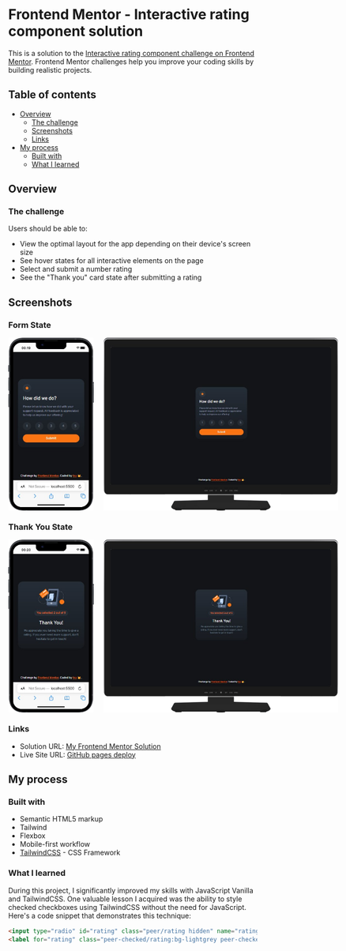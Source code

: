 # Frontend Mentor - Interactive rating component solution

This is a solution to the [Interactive rating component challenge on Frontend Mentor](https://www.frontendmentor.io/challenges/interactive-rating-component-koxpeBUmI). Frontend Mentor challenges help you improve your coding skills by building realistic projects.

## Table of contents

- [Overview](#overview)
  - [The challenge](#the-challenge)
  - [Screenshots](#screenshots)
  - [Links](#links)
- [My process](#my-process)
  - [Built with](#built-with)
  - [What I learned](#what-i-learned)

## Overview

### The challenge

Users should be able to:

- View the optimal layout for the app depending on their device's screen size
- See hover states for all interactive elements on the page
- Select and submit a number rating
- See the "Thank you" card state after submitting a rating

## Screenshots

### Form State

<div style="display: flex; justify-content: space-between;">
    <img src="./screenshots/mobileScreenshot.png" alt="Form State mobile" height="350px" style="margin-right: 10px;">
    <img src="./screenshots/desktopScreenshot.png" alt="Form State desktop" height="350px" style="margin-left: 10px;">
</div>

### Thank You State

<div style="display: flex; justify-content: space-between;">
    <img src="./screenshots/mobileScreenshot2.png" alt="Form State mobile" height="350px" style="margin-right: 10px;">
    <img src="./screenshots/desktopScreenshot2.png" alt="Form State desktop" height="350px" style="margin-left: 10px;">
</div>

### Links

- Solution URL: [My Frontend Mentor Solution](https://www.frontendmentor.io/solutions/interactive-rating-component-using-tailwindcss-4osqQGqzp6)
- Live Site URL: [GitHub pages deploy](https://tsuramii.github.io/interactive-rating-component-main/)

## My process

### Built with

- Semantic HTML5 markup
- Tailwind
- Flexbox
- Mobile-first workflow
- [TailwindCSS](https://tailwindcss.com/) - CSS Framework

### What I learned

During this project, I significantly improved my skills with JavaScript Vanilla and TailwindCSS. One valuable lesson I acquired was the ability to style checked checkboxes using TailwindCSS without the need for JavaScript. Here's a code snippet that demonstrates this technique:

```html
<input type="radio" id="rating" class="peer/rating hidden" name="rating" value="1">
<label for="rating" class="peer-checked/rating:bg-lightgrey peer-checked/rating:text-white h-10 w-10 bg-mediumgrey/10 rounded-full flex justify-center items-center mt-1 hover:text-white hover:bg-orange transition-colors">1</label>
```
